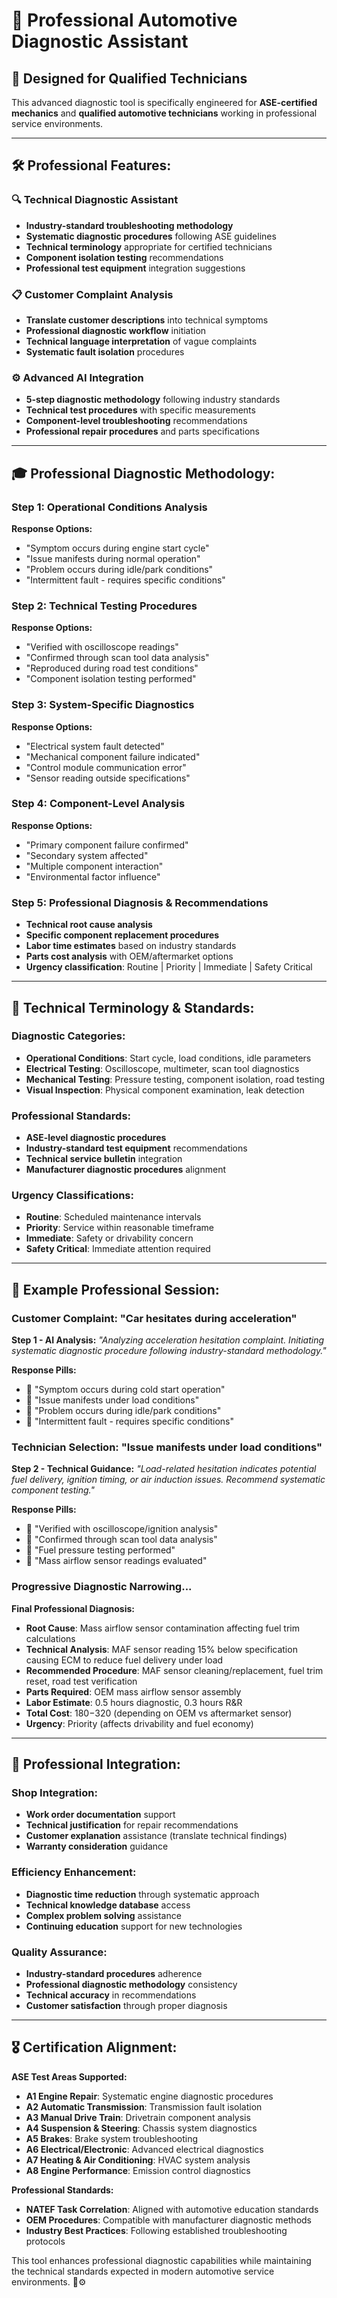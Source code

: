 # 🔧 Professional Automotive Diagnostic Assistant

## 🎯 **Designed for Qualified Technicians**

This advanced diagnostic tool is specifically engineered for **ASE-certified mechanics** and **qualified automotive technicians** working in professional service environments.

---

## 🛠️ **Professional Features:**

### **🔍 Technical Diagnostic Assistant**
- **Industry-standard troubleshooting methodology**
- **Systematic diagnostic procedures** following ASE guidelines  
- **Technical terminology** appropriate for certified technicians
- **Component isolation testing** recommendations
- **Professional test equipment** integration suggestions

### **📋 Customer Complaint Analysis**
- **Translate customer descriptions** into technical symptoms
- **Professional diagnostic workflow** initiation
- **Technical language interpretation** of vague complaints
- **Systematic fault isolation** procedures

### **⚙️ Advanced AI Integration**
- **5-step diagnostic methodology** following industry standards
- **Technical test procedures** with specific measurements
- **Component-level troubleshooting** recommendations  
- **Professional repair procedures** and parts specifications

---

## 🎓 **Professional Diagnostic Methodology:**

### **Step 1: Operational Conditions Analysis**
**Response Options:**
- "Symptom occurs during engine start cycle"
- "Issue manifests during normal operation" 
- "Problem occurs during idle/park conditions"
- "Intermittent fault - requires specific conditions"

### **Step 2: Technical Testing Procedures**
**Response Options:**
- "Verified with oscilloscope readings"
- "Confirmed through scan tool data analysis"
- "Reproduced during road test conditions"
- "Component isolation testing performed"

### **Step 3: System-Specific Diagnostics** 
**Response Options:**
- "Electrical system fault detected"
- "Mechanical component failure indicated"
- "Control module communication error"
- "Sensor reading outside specifications"

### **Step 4: Component-Level Analysis**
**Response Options:**
- "Primary component failure confirmed"
- "Secondary system affected"
- "Multiple component interaction"
- "Environmental factor influence"

### **Step 5: Professional Diagnosis & Recommendations**
- **Technical root cause analysis**
- **Specific component replacement procedures**
- **Labor time estimates** based on industry standards
- **Parts cost analysis** with OEM/aftermarket options
- **Urgency classification**: Routine | Priority | Immediate | Safety Critical

---

## 🔧 **Technical Terminology & Standards:**

### **Diagnostic Categories:**
- **Operational Conditions**: Start cycle, load conditions, idle parameters
- **Electrical Testing**: Oscilloscope, multimeter, scan tool diagnostics
- **Mechanical Testing**: Pressure testing, component isolation, road testing  
- **Visual Inspection**: Physical component examination, leak detection

### **Professional Standards:**
- **ASE-level diagnostic procedures**
- **Industry-standard test equipment** recommendations
- **Technical service bulletin** integration
- **Manufacturer diagnostic procedures** alignment

### **Urgency Classifications:**
- **Routine**: Scheduled maintenance intervals
- **Priority**: Service within reasonable timeframe  
- **Immediate**: Safety or drivability concern
- **Safety Critical**: Immediate attention required

---

## 🎯 **Example Professional Session:**

### **Customer Complaint:** "Car hesitates during acceleration"

**Step 1 - AI Analysis:**
*"Analyzing acceleration hesitation complaint. Initiating systematic diagnostic procedure following industry-standard methodology."*

**Response Pills:**
- 💊 "Symptom occurs during cold start operation"
- 💊 "Issue manifests under load conditions" 
- 💊 "Problem occurs during idle/park conditions"
- 💊 "Intermittent fault - requires specific conditions"

### **Technician Selection:** "Issue manifests under load conditions"

**Step 2 - Technical Guidance:**
*"Load-related hesitation indicates potential fuel delivery, ignition timing, or air induction issues. Recommend systematic component testing."*

**Response Pills:**
- 💊 "Verified with oscilloscope/ignition analysis" 
- 💊 "Confirmed through scan tool data analysis"
- 💊 "Fuel pressure testing performed"
- 💊 "Mass airflow sensor readings evaluated"

### **Progressive Diagnostic Narrowing...**

**Final Professional Diagnosis:**
- **Root Cause**: Mass airflow sensor contamination affecting fuel trim calculations
- **Technical Analysis**: MAF sensor reading 15% below specification causing ECM to reduce fuel delivery under load
- **Recommended Procedure**: MAF sensor cleaning/replacement, fuel trim reset, road test verification
- **Parts Required**: OEM mass airflow sensor assembly  
- **Labor Estimate**: 0.5 hours diagnostic, 0.3 hours R&R
- **Total Cost**: $180-$320 (depending on OEM vs aftermarket sensor)
- **Urgency**: Priority (affects drivability and fuel economy)

---

## 💼 **Professional Integration:**

### **Shop Integration:**
- **Work order documentation** support
- **Technical justification** for repair recommendations  
- **Customer explanation** assistance (translate technical findings)
- **Warranty consideration** guidance

### **Efficiency Enhancement:**
- **Diagnostic time reduction** through systematic approach
- **Technical knowledge database** access
- **Complex problem solving** assistance
- **Continuing education** support for new technologies

### **Quality Assurance:**
- **Industry-standard procedures** adherence
- **Professional diagnostic methodology** consistency
- **Technical accuracy** in recommendations
- **Customer satisfaction** through proper diagnosis

---

## 🎖️ **Certification Alignment:**

**ASE Test Areas Supported:**
- **A1 Engine Repair**: Systematic engine diagnostic procedures
- **A2 Automatic Transmission**: Transmission fault isolation
- **A3 Manual Drive Train**: Drivetrain component analysis  
- **A4 Suspension & Steering**: Chassis system diagnostics
- **A5 Brakes**: Brake system troubleshooting
- **A6 Electrical/Electronic**: Advanced electrical diagnostics
- **A7 Heating & Air Conditioning**: HVAC system analysis
- **A8 Engine Performance**: Emission control diagnostics

**Professional Standards:**
- **NATEF Task Correlation**: Aligned with automotive education standards
- **OEM Procedures**: Compatible with manufacturer diagnostic methods
- **Industry Best Practices**: Following established troubleshooting protocols

This tool enhances professional diagnostic capabilities while maintaining the technical standards expected in modern automotive service environments. 🔧⚙️
